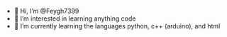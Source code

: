- 👋 Hi, I’m @Feygh7399
- 👀 I’m interested in learning anything code
- 🌱 I’m currently learning the languages python, c++ (arduino), and html

<!---
Feygh7399/Feygh7399 is a ✨ special ✨ repository because its `README.md` (this file) appears on your GitHub profile.
You can click the Preview link to take a look at your changes.
--->
